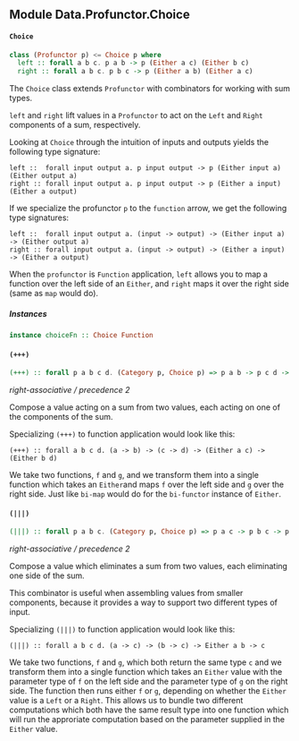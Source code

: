 ## Module Data.Profunctor.Choice

#### `Choice`

``` purescript
class (Profunctor p) <= Choice p where
  left :: forall a b c. p a b -> p (Either a c) (Either b c)
  right :: forall a b c. p b c -> p (Either a b) (Either a c)
```

The `Choice` class extends `Profunctor` with combinators for working with
sum types.

`left` and `right` lift values in a `Profunctor` to act on the `Left` and
`Right` components of a sum, respectively.

Looking at `Choice` through the intuition of inputs and outputs
yields the following type signature:
```
left ::  forall input output a. p input output -> p (Either input a) (Either output a)
right :: forall input output a. p input output -> p (Either a input) (Either a output)
```
If we specialize the profunctor `p` to the `function` arrow, we get the following type
signatures:
```
left ::  forall input output a. (input -> output) -> (Either input a) -> (Either output a)
right :: forall input output a. (input -> output) -> (Either a input) -> (Either a output)
```
When the `profunctor` is `Function` application, `left` allows you to map a function over the
left side of an `Either`, and `right` maps it over the right side (same as `map` would do).

##### Instances
``` purescript
instance choiceFn :: Choice Function
```

#### `(+++)`

``` purescript
(+++) :: forall p a b c d. (Category p, Choice p) => p a b -> p c d -> p (Either a c) (Either b d)
```

_right-associative / precedence 2_

Compose a value acting on a sum from two values, each acting on one of
the components of the sum.

Specializing `(+++)` to function application would look like this:
```
(+++) :: forall a b c d. (a -> b) -> (c -> d) -> (Either a c) -> (Either b d)
```
We take two functions, `f` and `g`, and we transform them into a single function which
takes an `Either`and maps `f` over the left side and `g` over the right side.  Just like
`bi-map` would do for the `bi-functor` instance of `Either`.

#### `(|||)`

``` purescript
(|||) :: forall p a b c. (Category p, Choice p) => p a c -> p b c -> p (Either a b) c
```

_right-associative / precedence 2_

Compose a value which eliminates a sum from two values, each eliminating
one side of the sum.

This combinator is useful when assembling values from smaller components,
because it provides a way to support two different types of input.

Specializing `(|||)` to function application would look like this:
```
(|||) :: forall a b c d. (a -> c) -> (b -> c) -> Either a b -> c
```
We take two functions, `f` and `g`, which both return the same type `c` and we transform them into a
single function which takes an `Either` value with the parameter type of `f` on the left side and
the parameter type of `g` on the right side. The function then runs either `f` or `g`, depending on
whether the `Either` value is a `Left` or a `Right`.
This allows us to bundle two different computations which both have the same result type into one
function which will run the approriate computation based on the parameter supplied in the `Either` value.
